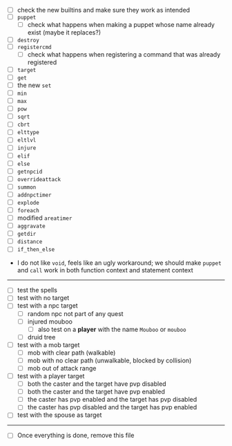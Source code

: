- [ ] check the new builtins and make sure they work as intended
 - [ ] `puppet`
    - [ ] check what happens when making a puppet whose name already exist (maybe it replaces?)
 - [ ] `destroy`
 - [ ] `registercmd`
    - [ ] check what happens when registering a command that was already registered
 - [ ] `target`
 - [ ] `get`
 - [ ] the new `set`
 - [ ] `min`
 - [ ] `max`
 - [ ] `pow`
 - [ ] `sqrt`
 - [ ] `cbrt`
 - [ ] `elttype`
 - [ ] `eltlvl`
 - [ ] `injure`
 - [ ] `elif`
 - [ ] `else`
 - [ ] `getnpcid`
 - [ ] `overrideattack`
 - [ ] `summon`
 - [ ] `addnpctimer`
 - [ ] `explode`
 - [ ] `foreach`
 - [ ] modified `areatimer`
 - [ ] `aggravate`
 - [ ] `getdir`
 - [ ] `distance`
 - [ ] `if_then_else`

 - I do not like `void`, feels like an ugly workaround; we should make `puppet` and `call` work in both function context and statement context

---
- [ ] test the spells
 - [ ] test with no target
 - [ ] test with a npc target
    - [ ] random npc not part of any quest
    - [ ] injured mouboo
       - [ ] also test on a **player** with the name `Mouboo` or `mouboo`
    - [ ] druid tree
 - [ ] test with a mob target
    - [ ] mob with clear path (walkable)
    - [ ] mob with no clear path (unwalkable, blocked by collision)
    - [ ] mob out of attack range
 - [ ] test with a player target
    - [ ] both the caster and the target have pvp disabled
    - [ ] both the caster and the target have pvp enabled
    - [ ] the caster has pvp enabled and the target has pvp disabled
    - [ ] the caster has pvp disabled and the target has pvp enabled
 - [ ] test with the spouse as target

---
- [ ] Once everything is done, remove this file
